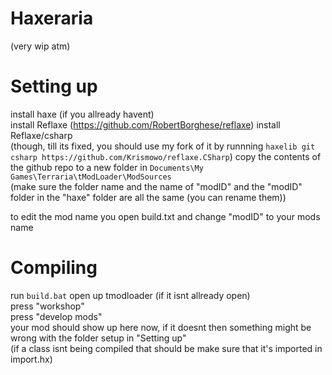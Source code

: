 # Haxeraria  
(very wip atm)

# Setting up
install haxe (if you allready havent)  
install Reflaxe (https://github.com/RobertBorghese/reflaxe)
install Reflaxe/csharp  
(though, till its fixed, you should use my fork of it by runnning `haxelib git csharp https://github.com/Krismowo/reflaxe.CSharp`)
copy the contents of the github repo to a new folder in `Documents\My Games\Terraria\tModLoader\ModSources`  
(make sure the folder name and the name of "modID" and the "modID" folder in the "haxe" folder are all the same (you can rename them))

to edit the mod name you open build.txt and change "modID" to your mods name  

# Compiling  
run `build.bat` 
open up tmodloader (if it isnt allready open)  
press "workshop"  
press "develop mods"  
your mod should show up here now, if it doesnt then something might be wrong with the folder setup in "Setting up"  
(if a class isnt being compiled that should be make sure that it's imported in import.hx)  